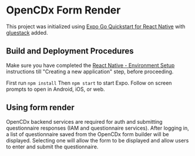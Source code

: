 # OpenCDx Form Render

This project was initialized using [Expo Go Quickstart for React Native](https://reactnative.dev/docs/environment-setup) with [gluestack](https://gluestack.io/) added.

## Build and Deployment Procedures
Make sure you have completed the [React Native - Environment Setup](https://reactnative.dev/docs/environment-setup) instructions till "Creating a new application" step, before proceeding.

First run `npm install`
Then `npm start` to start Expo. Follow on screen prompts to open in Android, iOS, or web.

## Using form render
OpenCDx backend services are required for auth and submitting questionnaire responses (IAM and questionnaire services). After logging in, a list of questionnaire saved from the OpenCDx form builder will be displayed. Selecting one will allow the form to be displayed and allow users to enter and submit the questionnaire.